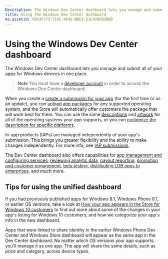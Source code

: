 ```yaml
---
Description: The Windows Dev Center dashboard lets you manage and submit all of your apps for Windows devices in one place.
title: Using the Windows Dev Center dashboard
ms.assetid: FB63F773-71AC-464E-BDE1-21C429FB2B0B
---
```


# Using the Windows Dev Center dashboard


The Windows Dev Center dashboard lets you manage and submit all of your apps for Windows devices in one place.

> **Note**   You must have a [developer account](http://go.microsoft.com/fwlink/p/?LinkId=615100) in order to access the Windows Dev Center dashboard.

When you create a [create a submission for your app](app-submissions.md) (for the first time or as an update), you can [upload app packages](upload-app-packages.md) for any supported operating system, and the Store will automatically offer customers the package that will work best for them. You can use the same [descriptions](create-app-descriptions.md) and [artwork](app-screenshots-and-images.md) for all of the operating systems your app supports, or you can [customize the description for specific platforms](create-platform-specific-descriptions.md).

In-app products (IAPs) are managed independently of your app's submission. This brings you greater flexibility and the ability to make changes independently. For more info, see [IAP submissions](iap-submissions.md).

The Dev Center dashboard also offers capabilities for [app management and configuring services](app-management-and-services.md), [reviewing analytic data](analytics.md), [payout reporting](payout-summary.md), [promotion and customer engagement](app-promotion-and-customer-engagement.md), [beta testing](beta-testing-and-targeted-distribution.md), [distributing LOB apps to enterprises](distribute-lob-apps-to-enterprises.md), and much more.

## Tips for using the unified dashboard

If you had previously published apps for Windows 8.1, Windows Phone 8.1, or earlier OS versions, take a look at [How your app appears in the Store for Windows 10 customers](how-your-app-appears-in-the-store-for-windows-10-customers.md) to find out more about some of the changes in your app's listing for Windows 10 customers, and how we categorize your app's info in the new dashboard.

Apps that were linked to share identity in the earlier Windows Phone Dev Center and Windows Store dashboard will appear as the same app in the Dev Center dashboard. No matter which OS versions your app supports, you'll manage it as one app. The app will share the same details, such as price and category, across device types.

 

 






<!--HONumber=Jun16_HO1-->


